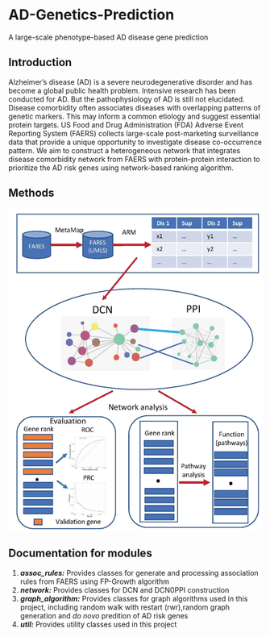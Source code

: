 # AD-Genetics-Prediction
A large-scale phenotype-based AD disease gene prediction

## Introduction
Alzheimer’s disease (AD) is a severe neurodegenerative disorder and has become a global public health problem. Intensive research has been conducted for AD. But the pathophysiology of AD is still not elucidated. Disease comorbidity often associates diseases with overlapping patterns of genetic markers. This may inform a common etiology and suggest essential protein targets. US Food and Drug Administration (FDA) Adverse Event Reporting System (FAERS) collects large-scale post-marketing surveillance data that provide a unique opportunity to investigate disease co-occurrence pattern. We aim to construct a heterogeneous network that integrates disease comorbidity network from FAERS with protein-protein interaction to prioritize the AD risk genes using network-based ranking algorithm.

## Methods
![methods](./figures/methods.jpg)

## Documentation for modules
1. __*assoc_rules:*__ Provides classes for generate and processing association rules from FAERS using FP-Growth algorithm
2. __*network:*__ Provides classes for DCN and DCN0PPI construction
3. __*graph_algorithm:*__ Provides classes for graph algorithms used in this project, including random walk with restart (rwr),random graph generation and *do novo* predition of AD risk genes
4. __*util:*__ Provides utility classes used in this project
